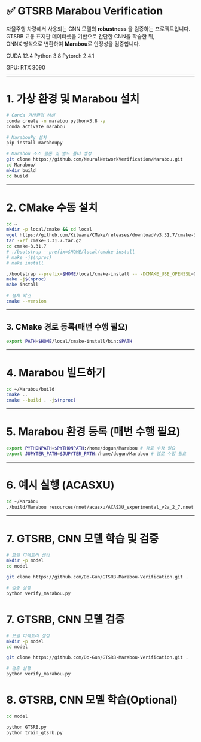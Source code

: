 # ✅ GTSRB Marabou Verification

자율주행 차량에서 사용되는 CNN 모델의 **robustness** 을 검증하는 프로젝트입니다.  
GTSRB 교통 표지판 데이터셋을 기반으로 간단한 CNN을 학습한 뒤,  
ONNX 형식으로 변환하여 **Marabou**로 안정성을 검증합니다.

CUDA 12.4
Python 3.8
Pytorch 2.4.1

GPU: RTX 3090

---

# 1. 가상 환경 및 Marabou 설치

```bash
# Conda 가상환경 생성
conda create -n marabou python=3.8 -y
conda activate marabou

# MarabouPy 설치
pip install maraboupy

# Marabou 소스 클론 및 빌드 폴더 생성
git clone https://github.com/NeuralNetworkVerification/Marabou.git
cd Marabou/
mkdir build
cd build
```

---
# 2. CMake 수동 설치 

```bash
cd ~
mkdir -p local/cmake && cd local
wget https://github.com/Kitware/CMake/releases/download/v3.31.7/cmake-3.31.7.tar.gz
tar -xzf cmake-3.31.7.tar.gz
cd cmake-3.31.7
# ./bootstrap --prefix=$HOME/local/cmake-install
# make -j$(nproc)
# make install

./bootstrap --prefix=$HOME/local/cmake-install -- -DCMAKE_USE_OPENSSL=OFF
make -j$(nproc)
make install

# 설치 확인
cmake --version
```

---
## 3. CMake 경로 등록(매번 수행 필요)
```bash
export PATH=$HOME/local/cmake-install/bin:$PATH
```

---
# 4. Marabou 빌드하기
```bash
cd ~/Marabou/build
cmake ..
cmake --build . -j$(nproc)
```

---
# 5. Marabou 환경 등록 (매번 수행 필요)
```bash
export PYTHONPATH=$PYTHONPATH:/home/dogun/Marabou # 경로 수정 필요
export JUPYTER_PATH=$JUPYTER_PATH:/home/dogun/Marabou # 경로 수정 필요
```

---
# 6. 예시 실행 (ACASXU)
```bash
cd ~/Marabou
./build/Marabou resources/nnet/acasxu/ACASXU_experimental_v2a_2_7.nnet resources/properties/acas_property_3.txt
```

---
# 7. GTSRB, CNN 모델 학습 및 검증
```bash
# 모델 디렉토리 생성
mkdir -p model
cd model

git clone https://github.com/Do-Gun/GTSRB-Marabou-Verification.git .

# 검증 실행
python verify_marabou.py
```

# 7. GTSRB, CNN 모델 검증
```bash
# 모델 디렉토리 생성
mkdir -p model
cd model

git clone https://github.com/Do-Gun/GTSRB-Marabou-Verification.git .

# 검증 실행
python verify_marabou.py
```

# 8. GTSRB, CNN 모델 학습(Optional)
```bash
cd model

python GTSRB.py
python train_gtsrb.py
```



